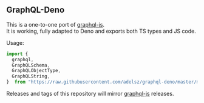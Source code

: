 ## GraphQL-Deno

This is a one-to-one port of [graphql-js](https://github.com/graphql/graphql-js).  
It is working, fully adapted to Deno and exports both TS types and JS code.

Usage:
```ts
import {
  graphql,
  GraphQLSchema,
  GraphQLObjectType,
  GraphQLString,
}  from "https://raw.githubusercontent.com/adelsz/graphql-deno/master/mod.ts";
```

Releases and tags of this repository will mirror [graphql-js](https://github.com/graphql/graphql-js) releases.
